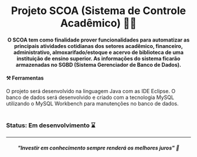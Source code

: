 <h1 align="center"> Projeto SCOA (Sistema de Controle Acadêmico) 👨‍🎓</h1>

<h4 align="center">O SCOA tem como finalidade prover funcionalidades para automatizar as principais atividades cotidianas dos setores acadêmico, financeiro, administrativo, almoxarifado/estoque e acervo de biblioteca de uma instituição de ensino superior. As informações do sistema ficarão armazenadas no SGBD (Sistema Gerenciador de Banco de Dados).</h4>


#### ⚒️ Ferramentas

O projeto será desenvolvido na linguagem Java com as IDE Eclipse.
O banco de dados será desenvolvido e criado com a tecnologia MySQL utilizando o MySQL Workbench para manutenções no banco de dados.
<br/>
<br/>
### Status: Em desenvolvimento ⌛

<hr>

<i><h5 align="center">"Investir em conhecimento sempre renderá os melhores juros" 💭</h5></i>
